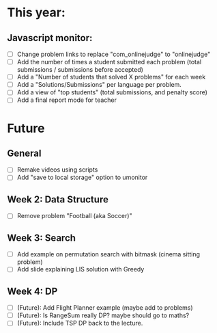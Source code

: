 # This year:
## Javascript monitor:
- [ ] Change problem links to replace "com_onlinejudge" to "onlinejudge"
- [ ] Add the number of times a student submitted each problem
      (total submissions / submissions before accepted)
- [ ] Add a "Number of students that solved X problems" for each week
- [ ] Add a "Solutions/Submissions" per language per problem.
- [ ] Add a view of "top students" (total submissions, and penalty score)
- [ ] Add a final report mode for teacher

# Future
## General
- [ ] Remake videos using scripts
- [ ] Add "save to local storage" option to umonitor

## Week 2: Data Structure
- [ ] Remove problem "Football (aka Soccer)"

## Week 3: Search
- [ ] Add example on permutation search with bitmask (cinema sitting problem)
- [ ] Add slide explaining LIS solution with Greedy

## Week 4: DP
- [ ] (Future): Add Flight Planner example (maybe add to problems)
- [ ] (Future): Is RangeSum really DP? maybe should go to maths?
- [ ] (Future): Include TSP DP back to the lecture.

